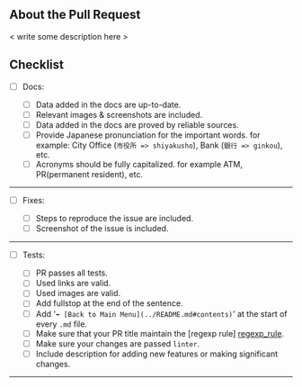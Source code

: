 ## About the Pull Request

< write some description here >

## Checklist

- [ ] Docs:

  - [ ] Data added in the docs are up-to-date.
  - [ ] Relevant images & screenshots are included.
  - [ ] Data added in the docs are proved by reliable sources.
  - [ ] Provide Japanese pronunciation for the important words. for example: City Office (`市役所 => shiyakusho`), Bank (`銀行 => ginkou`), etc.
  - [ ] Acronyms should be fully capitalized. for example ATM, PR(permanent resident), etc.

---

- [ ] Fixes:

  - [ ] Steps to reproduce the issue are included.
  - [ ] Screenshot of the issue is included.

---

- [ ] Tests:

  - [ ] PR passes all tests.
  - [ ] Used links are valid.
  - [ ] Used images are valid.
  - [ ] Add fullstop at the end of the sentence.
  - [ ] Add '`⬅️ [Back to Main Menu](../README.md#contents)`' at the start of every `.md` file.
  - [ ] Make sure that your PR title maintain the [regexp rule] [regexp_rule].
  - [ ] Make sure your changes are passed `linter`.
  - [ ] Include description for adding new features or making significant changes.

---

<!-- markdown-link-check-disable -->
[regexp_rule]: https://github.com/IshmamAbir/Bangladeshis-in-Japan-Hub/blob/main/.github/workflows/pr-title.yml#L17
<!-- markdown-link-check-enable -->
